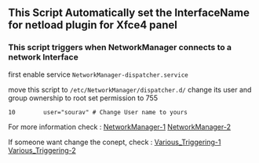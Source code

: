
## This Script Automatically set the InterfaceName for netload plugin for Xfce4 panel

### This script triggers when NetworkManager connects to a network Interface

first enable service `NetworkManager-dispatcher.service`

move this script to `/etc/NetworkManager/dispatcher.d/`
change its user and group ownership to root set permission to 755

`10        user="sourav" # Change User name to yours`

For more information check :
 [NetworkManager-1](https://www.linuxsecrets.com/archlinux-wiki/wiki.archlinux.org/index.php/NetworkManager.html)
[NetworkManager-2](https://wiki.archlinux.org/index.php/NetworkManager)

If someone want change the conept, check : 
[Various_Triggering-1](https://askubuntu.com/questions/436943/how-to-run-a-script-when-there-is-a-change-in-your-local-ip) 
[Various_Triggering-2](https://askubuntu.com/questions/258580/how-to-run-a-script-depending-on-internet-connection)
